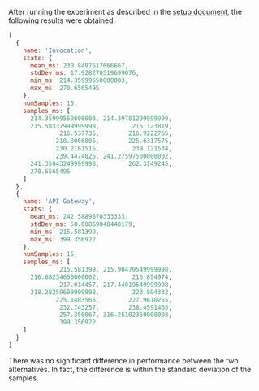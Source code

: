 After running the experiment as described in the [setup document](./setup.md), the following results were obtained:

```js
[
  {
    name: 'Invocation',
    stats: {
      mean_ms: 230.8497617666667,
      stdDev_ms: 17.928270519699076,
      min_ms: 214.35999550000003,
      max_ms: 270.6565495
    },
    numSamples: 15,
    samples_ms: [
      214.35999550000003, 214.39781299999999,
      215.58337999999998,         216.123819,
              216.537735,        216.9222765,
             218.8066005,        225.6317575,
             230.2161515,         239.121534,
             239.4474825, 241.27597500000002,
      241.35043249999998,        262.3149245,
      270.6565495
    ]
  },
  {
    name: 'API Gateway',
    stats: {
      mean_ms: 242.5889870333333,
      stdDev_ms: 50.60869040448179,
      min_ms: 215.581399,
      max_ms: 399.356922
    },
    numSamples: 15,
    samples_ms: [
              215.581399, 215.90470549999998,
      216.68234650000002,         216.854974,
              217.014457, 217.44019649999998,
      218.28259699999998,         223.804332,
             225.1483565,        227.9610255,
              232.743257,        238.4591465,
              257.350067, 316.25102350000003,
              399.356922
    ]
  }
]
```

There was no significant difference in performance between the two alternatives.
In fact, the difference is within the standard deviation of the samples.
